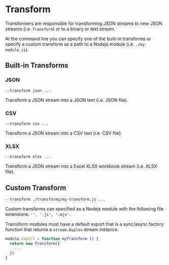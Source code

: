 # Transform

Transformers are responsible for transforming JSON streams to new JSON streams
(i.e. `Transform`) or to a binary or text stream.

At the command line you can specify one of the built-in transforms or specify a
custom transform as a path to a Nodejs module (i.e. `./my-module.js`).

## Built-in Transforms

### JSON

```
--transform json ...
```

Transform a JSON stream into a JSON text (i.e. JSON file).

### CSV

```
--transform csv ...
```

Transform a JSON stream into a CSV text (i.e. CSV file).

### XLSX

```
--transform xlsx ...
```

Transform a JSON stream into a Excel XLSX workbook stream (i.e. XLSX file).

## Custom Transform

```
--transform ./transforms/my-transform.js ...
```

Custom transforms can specified as a Nodejs module with the following file
extensions: `'', '.js', '.mjs'`.

Tramsform modules must have a default export that is a sync/async factory
function that returns a `stream.Duplex` stream instance.

```js
module.export = function myTransform () {
  return new Transform({
    ...
  })
}
```
